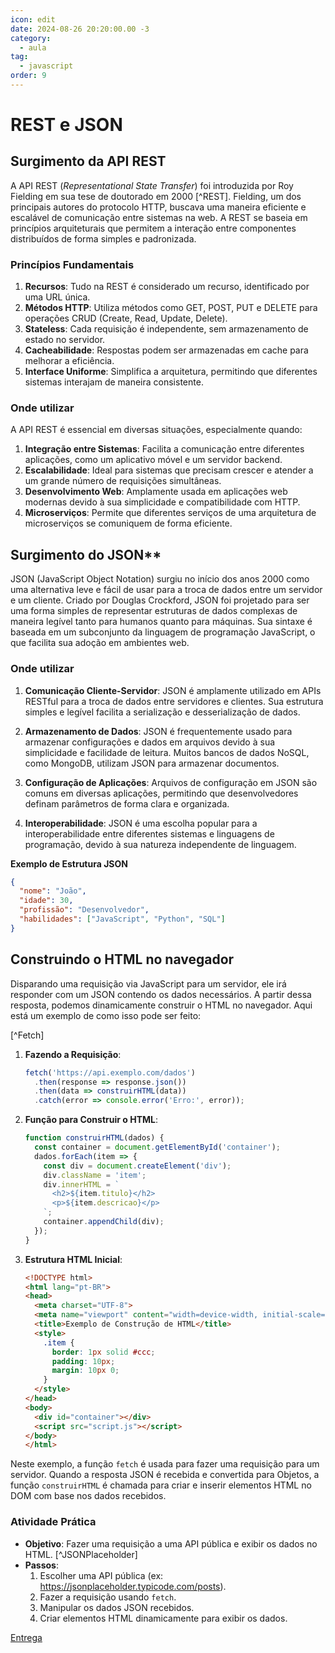 ```yaml
---
icon: edit
date: 2024-08-26 20:20:00.00 -3
category:
  - aula
tag:
  - javascript
order: 9
---
```



# REST e JSON

## Surgimento da API REST

A API REST (_Representational State Transfer_) foi introduzida por Roy Fielding em sua tese de doutorado em 2000 [^REST]. Fielding, um dos principais autores do protocolo HTTP, buscava uma maneira eficiente e escalável de comunicação entre sistemas na web. A REST se baseia em princípios arquiteturais que permitem a interação entre componentes distribuídos de forma simples e padronizada.

### Princípios Fundamentais

1. **Recursos**: Tudo na REST é considerado um recurso, identificado por uma URL única.
2. **Métodos HTTP**: Utiliza métodos como GET, POST, PUT e DELETE para operações CRUD (Create, Read, Update, Delete).
3. **Stateless**: Cada requisição é independente, sem armazenamento de estado no servidor.
4. **Cacheabilidade**: Respostas podem ser armazenadas em cache para melhorar a eficiência.
5. **Interface Uniforme**: Simplifica a arquitetura, permitindo que diferentes sistemas interajam de maneira consistente.

### Onde utilizar 

A API REST é essencial em diversas situações, especialmente quando:

1. **Integração entre Sistemas**: Facilita a comunicação entre diferentes aplicações, como um aplicativo móvel e um servidor backend.
2. **Escalabilidade**: Ideal para sistemas que precisam crescer e atender a um grande número de requisições simultâneas.
3. **Desenvolvimento Web**: Amplamente usada em aplicações web modernas devido à sua simplicidade e compatibilidade com HTTP.
4. **Microserviços**: Permite que diferentes serviços de uma arquitetura de microserviços se comuniquem de forma eficiente.


## Surgimento do JSON**

JSON (JavaScript Object Notation) surgiu no início dos anos 2000 como uma alternativa leve e fácil de usar para a troca de dados entre um servidor e um cliente. Criado por Douglas Crockford, JSON foi projetado para ser uma forma simples de representar estruturas de dados complexas de maneira legível tanto para humanos quanto para máquinas. Sua sintaxe é baseada em um subconjunto da linguagem de programação JavaScript, o que facilita sua adoção em ambientes web.

### Onde utilizar

1. **Comunicação Cliente-Servidor**: JSON é amplamente utilizado em APIs RESTful para a troca de dados entre servidores e clientes. Sua estrutura simples e legível facilita a serialização e desserialização de dados.

2. **Armazenamento de Dados**: JSON é frequentemente usado para armazenar configurações e dados em arquivos devido à sua simplicidade e facilidade de leitura. Muitos bancos de dados NoSQL, como MongoDB, utilizam JSON para armazenar documentos.

3. **Configuração de Aplicações**: Arquivos de configuração em JSON são comuns em diversas aplicações, permitindo que desenvolvedores definam parâmetros de forma clara e organizada.

4. **Interoperabilidade**: JSON é uma escolha popular para a interoperabilidade entre diferentes sistemas e linguagens de programação, devido à sua natureza independente de linguagem.

**Exemplo de Estrutura JSON**

```json
{
  "nome": "João",
  "idade": 30,
  "profissão": "Desenvolvedor",
  "habilidades": ["JavaScript", "Python", "SQL"]
}
```

## Construindo o HTML no navegador

Disparando uma requisição via JavaScript para um servidor, ele irá responder com um JSON contendo os dados necessários. A partir dessa resposta, podemos dinamicamente construir o HTML no navegador. Aqui está um exemplo de como isso pode ser feito:

[^Fetch]

1. **Fazendo a Requisição**:
   ```javascript
   fetch('https://api.exemplo.com/dados')
     .then(response => response.json())
     .then(data => construirHTML(data))
     .catch(error => console.error('Erro:', error));
   ```

2. **Função para Construir o HTML**:
   ```javascript
   function construirHTML(dados) {
     const container = document.getElementById('container');
     dados.forEach(item => {
       const div = document.createElement('div');
       div.className = 'item';
       div.innerHTML = `
         <h2>${item.titulo}</h2>
         <p>${item.descricao}</p>
       `;
       container.appendChild(div);
     });
   }
   ```

3. **Estrutura HTML Inicial**:
   ```html
   <!DOCTYPE html>
   <html lang="pt-BR">
   <head>
     <meta charset="UTF-8">
     <meta name="viewport" content="width=device-width, initial-scale=1.0">
     <title>Exemplo de Construção de HTML</title>
     <style>
       .item {
         border: 1px solid #ccc;
         padding: 10px;
         margin: 10px 0;
       }
     </style>
   </head>
   <body>
     <div id="container"></div>
     <script src="script.js"></script>
   </body>
   </html>
   ```

Neste exemplo, a função `fetch` é usada para fazer uma requisição para um servidor. Quando a resposta JSON é recebida e convertida para Objetos, a função `construirHTML` é chamada para criar e inserir elementos HTML no DOM com base nos dados recebidos.



### Atividade Prática

- **Objetivo**: Fazer uma requisição a uma API pública e exibir os dados no HTML. [^JSONPlaceholder]
- **Passos**:
  1. Escolher uma API pública (ex: https://jsonplaceholder.typicode.com/posts).
  2. Fazer a requisição usando `fetch`.
  3. Manipular os dados JSON recebidos.
  4. Criar elementos HTML dinamicamente para exibir os dados.

[Entrega](https://classroom.github.com/a/6CFmY5WW)


<!-- @include: ../bib/bib.md -->